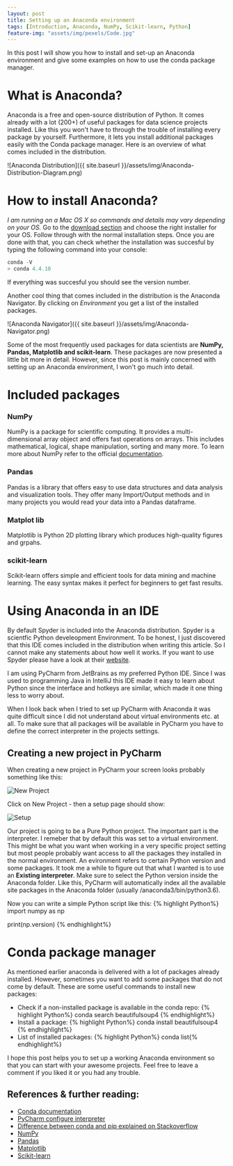 ```yaml
---
layout: post
title: Setting up an Anaconda environment
tags: [Introduction, Anaconda, NumPy, Scikit-learn, Python]
feature-img: "assets/img/pexels/Code.jpg"
---
```

In this post I will show you how to install and set-up an Anaconda environment and give some examples on how to use the conda package manager. 

# What is Anaconda? 
Anaconda is a free and open-source distribution of Python. It comes already with a lot (200+) of useful packages for data science projects installed. Like this you won't have to through the trouble of installing every package by yourself. Furthermore, it lets you install additional packages easily with the Conda package manager. 
Here is an overview of what comes included in the distribution. 

![Anaconda Distribution]({{ site.baseurl }}/assets/img/Anaconda-Distribution-Diagram.png)

# How to install Anaconda?
*I am running on a Mac OS X so commands and details may vary depending on your OS.*
Go to the [download section](https://www.anaconda.com/download) and choose the right installer for your OS. Follow through with the normal installation steps. Once you are done with that, you can check whether the installation was succesful by typing the following command into your console:
```python
conda -V
> conda 4.4.10
```
If everything was succesful you should see the version number.

Another cool thing that comes included in the distribution is the Anaconda Navigator. By clicking on *Environment* you get a list of the installed packages. 

![Anaconda Navigator]({{ site.baseurl }}/assets/img/Anaconda-Navigator.png)

Some of the most frequently used packages for data scientists are **NumPy, Pandas, Matplotlib and scikit-learn**. These packages are now presented a little bit more in detail. However, since this post is mainly concerned with setting up an Anaconda environment, I won't go much into detail. 

# Included packages
### NumPy
NumPy is a package for scientific computing. It provides a multi-dimensional array object and offers fast operations on arrays. This includes mathematical, logical, shape manipulation, sorting and many more. To learn more about NumPy refer to the official [documentation](https://docs.scipy.org/doc/numpy-1.13.0/reference/index.html).
### Pandas
Pandas is a library that offers easy to use data structures and data analysis and visualization tools. They offer many Import/Output methods and in many projects you would read your data into a Pandas dataframe. 
### Matplot lib
Matplotlib is Python 2D plotting library which produces high-quality figures and grpahs. 
### scikit-learn
Scikit-learn offers simple and efficient tools for data mining and machine learning. The easy syntax makes it perfect for beginners to get fast results. 

# Using Anaconda in an IDE
By default Spyder is included into the Anaconda distribution. Spyder is a scientfic Python develeopment Environment. To be honest, I just discovered that this IDE comes included in the distribution when writing this article. So I cannot make any statements about how well it works. If you want to use Spyder please have a look at their [website](https://pythonhosted.org/spyder/).

I am using PyCharm from JetBrains as my preferred Python IDE. Since I was used to programming Java in IntelliJ this IDE made it easy to learn about Python since the interface and hotkeys are similar, which made it one thing less to worry about. 

When I look back when I tried to set up PyCharm with Anaconda it was quite difficult since I did not understand about virtual environments etc. at all. To make sure that all packages will be available in PyCharm you have to define the correct interpreter in the projects settings. 

## Creating a new project in PyCharm
When creating a new project in PyCharm your screen looks probably something like this:

![New Project]({{site.baseurl}}/assets/img/new-project.png)

Click on New Project - then a setup page should show:

![Setup]({{site.baseurl}}/assets/img/set-environment.png)

Our project is going to be a Pure Python project. The important part is the interpreter. I remeber that by default this was set to a virtual environment. This might be what you want when working in a very specific project setting but most people probably want access to all the packages they installed in the normal environment. An evironment refers to certain Python version and some packages. It took me a while to figure out that what I wanted is to use an **Existing interpreter**. Make sure to select the Python version inside the Anaconda folder. Like this, PyCharm will automatically index all the available site packages in the Anaconda folder (usually /anaconda3/bin/python3.6). 

Now you can write a simple Python script like this:
{% highlight Python%}
import numpy as np

print(np.version)
{% endhighlight%}

# Conda package manager
As mentioned earlier anaconda is delivered with a lot of packages already installed. However, sometimes you want to add some packages that do not come by default. These are some useful commands to install new packages:
  * Check if a non-installed package is available in the conda repo: {% highlight Python%} conda search beautifulsoup4 {% endhighlight%}
  * Install a package: {% highlight Python%} conda install beautifulsoup4 {% endhighlight%}
  * List of installed packages: {% highlight Python%} conda list{% endhighlight%}

I hope this post helps you to set up a working Anaconda environment so that you can start with your awesome projects. Feel free to leave a comment if you liked it or you had any trouble. 

## References & further reading:
  * [Conda documentation](https://conda.io/docs/index.html) 
  * [PyCharm configure interpreter](https://www.jetbrains.com/help/pycharm/configuring-python-interpreter.html)
  * [Difference between conda and pip explained on Stackoverflow](https://stackoverflow.com/questions/20994716/what-is-the-difference-between-pip-and-conda)
  * [NumPy](http://www.numpy.org/)
  * [Pandas](https://pandas.pydata.org/)
  * [Matplotlib](https://matplotlib.org/)
  * [Scikit-learn](http://scikit-learn.org/stable/#)



